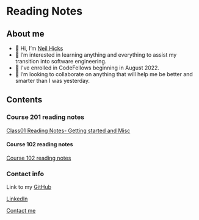 # Reading Notes

## About me

- 👋 Hi, I’m [Neil Hicks](https://github.com/neil-hicks)
- 👀 I’m interested in learning anything and everything to assist my transition into software engineering.
- 🌱 I've enrolled in CodeFellows beginning in August 2022.
- 💞️ I’m looking to collaborate on anything that will help me be better and smarter than I was yesterday.

## Contents

### Course 201 reading notes

[Class01 Reading Notes- Getting started and Misc](class01.md)

#### Course 102 reading notes

[Course 102 reading notes](102-notes/102-notes.md)

### Contact info

Link to my [GitHub](https://github.com/neil-hicks)

[LinkedIn](https://www.linkedin.com/in/neilhicks)

[Contact me](mailto:patrick.n.hicks@gmail.com)
